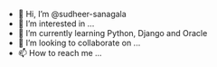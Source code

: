 - 👋 Hi, I’m @sudheer-sanagala
- 👀 I’m interested in ...
- 🌱 I’m currently learning Python, Django and Oracle
- 💞️ I’m looking to collaborate on ...
- 📫 How to reach me ...

<!---
sudheer-sanagala/sudheer-sanagala is a ✨ special ✨ repository because its `README.md` (this file) appears on your GitHub profile.
You can click the Preview link to take a look at your changes.
--->
